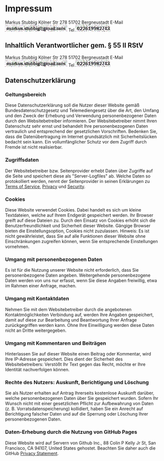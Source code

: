 # Impressum

Markus Stubbig
K&ouml;lner Str 278
51702 Bergneustadt
E-Mail ![email](images/email.png)
Tel ![tel](images/phone.png)

## Inhaltlich Verantwortlicher gem. &sect; 55 II RStV
Markus Stubbig
K&ouml;lner Str 278
51702 Bergneustadt
E-Mail ![email](images/email.png)
Tel ![tel](images/phone.png)

## Datenschutzerkl&auml;rung

### Geltungsbereich
Diese Datenschutzerkl&auml;rung soll die Nutzer dieser Website gem&auml;&szlig; Bundesdatenschutzgesetz und Telemediengesetz &uuml;ber die Art, den Umfang und den Zweck der Erhebung und Verwendung personenbezogener Daten durch den Websitebetreiber informieren.
Der Websitebetreiber nimmt Ihren Datenschutz sehr ernst und behandelt Ihre personenbezogenen Daten vertraulich und entsprechend der gesetzlichen Vorschriften.
Bedenken Sie, dass die Daten&uuml;bertragung im Internet grunds&auml;tzlich mit Sicherheitsl&uuml;cken bedacht sein kann. Ein vollumf&auml;nglicher Schutz vor dem Zugriff durch Fremde ist nicht realisierbar.

### Zugriffsdaten
Der Websitebetreiber bzw. Seitenprovider erhebt Daten &uuml;ber Zugriffe auf die Seite und speichert diese als "Server-Logfiles" ab. Welche Daten so protokolliert werden, nennt der Seitenprovider in seinen Erkl&auml;rungen zu [Terms of Service](https://help.github.com/terms-of-service), [Privacy](https://help.github.com/privacy-policy) und [Security](https://help.github.com/security).

### Cookies
Diese Website verwendet Cookies. Dabei handelt es sich um kleine Textdateien, welche auf Ihrem Endger&auml;t gespeichert werden. Ihr Browser greift auf diese Dateien zu. Durch den Einsatz von Cookies erh&ouml;ht sich die Benutzerfreundlichkeit und Sicherheit dieser Website.
G&auml;ngige Browser bieten die Einstellungsoption, Cookies nicht zuzulassen. Hinweis: Es ist nicht gew&auml;hrleistet, dass Sie auf alle Funktionen dieser Website ohne Einschr&auml;nkungen zugreifen k&ouml;nnen, wenn Sie entsprechende Einstellungen vornehmen.

### Umgang mit personenbezogenen Daten
Es ist f&uuml;r die Nutzung unserer Website nicht erforderlich, dass Sie personenbezogene Daten angeben.
Weitergehende personenbezogene Daten werden von uns nur erfasst, wenn Sie diese Angaben freiwillig, etwa im Rahmen einer Anfrage, machen.

### Umgang mit Kontaktdaten
Nehmen Sie mit dem Websitebetreiber durch die angebotenen Kontaktm&ouml;glichkeiten Verbindung auf, werden Ihre Angaben gespeichert, damit auf diese zur Bearbeitung und Beantwortung Ihrer Anfrage zur&uuml;ckgegriffen werden kann. Ohne Ihre Einwilligung werden diese Daten nicht an Dritte weitergegeben.

### Umgang mit Kommentaren und Beitr&auml;gen
Hinterlassen Sie auf dieser Website einen Beitrag oder Kommentar, wird Ihre IP-Adresse gespeichert. Dies dient der Sicherheit des Websitebetreibers: Verst&ouml;&szlig;t Ihr Text gegen das Recht, m&ouml;chte er Ihre Identit&auml;t nachverfolgen k&ouml;nnen.

### Rechte des Nutzers: Auskunft, Berichtigung und L&ouml;schung
Sie als Nutzer erhalten auf Antrag Ihrerseits kostenlose Auskunft dar&uuml;ber, welche personenbezogenen Daten &uuml;ber Sie gespeichert wurden. Sofern Ihr Wunsch nicht mit einer gesetzlichen Pflicht zur Aufbewahrung von Daten (z. B. Vorratsdatenspeicherung) kollidiert, haben Sie ein Anrecht auf Berichtigung falscher Daten und auf die Sperrung oder L&ouml;schung Ihrer personenbezogenen Daten.

### Daten-Erhebung durch die Nutzung von GitHub Pages
Diese Website wird auf Servern von Github Inc., 88 Colin P Kelly Jr St, San Francisco, CA 94107, United States gehostet. Beachten Sie daher auch die GitHub [Privacy Statement](https://help.github.com/privacy-policy).
